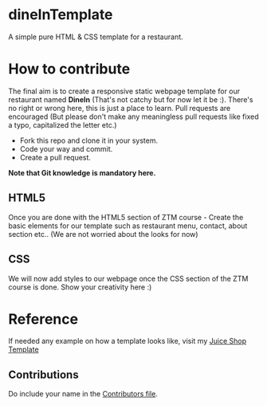 # dineInTemplate
A simple pure HTML &amp; CSS template for a restaurant.

# How to contribute
The final aim is to create a responsive static webpage template for our restaurant named **DineIn** (That's not catchy but for now let it be :). There's no right or wrong here, this is just a place to learn. Pull requests are encouraged (But please don't make any meaningless pull requests like fixed a typo, capitalized the letter etc.)

* Fork this repo and clone it in your system.
* Code your way and commit.
* Create a pull request.

**Note that Git knowledge is mandatory here.**

## HTML5
Once you are done with the HTML5 section of ZTM course - Create the basic elements for our template such as restaurant menu, contact, about section etc.. (We are not worried about the looks for now)

## CSS
We will now add styles to our webpage once the CSS section of the ZTM course is done. Show your creativity here :)

# Reference
If needed any example on how a template looks like, visit my [Juice Shop Template](https://manolingam.github.io/WebTemplate/)

## Contributions
Do include your name in the [Contributors file](./Contributors.md).
